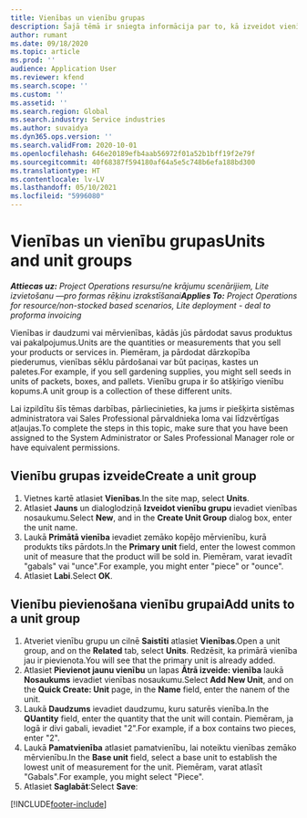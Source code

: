 ```yaml
---
title: Vienības un vienību grupas
description: Šajā tēmā ir sniegta informācija par to, kā izveidot vienības un vienību grupas programmā Dynamics 365 Project Operations.
author: rumant
ms.date: 09/18/2020
ms.topic: article
ms.prod: ''
audience: Application User
ms.reviewer: kfend
ms.search.scope: ''
ms.custom: ''
ms.assetid: ''
ms.search.region: Global
ms.search.industry: Service industries
ms.author: suvaidya
ms.dyn365.ops.version: ''
ms.search.validFrom: 2020-10-01
ms.openlocfilehash: 646e20189efb4aab56972f01a52b1bff19f2e79f
ms.sourcegitcommit: 40f68387f594180af64a5e5c748b6efa188bd300
ms.translationtype: HT
ms.contentlocale: lv-LV
ms.lasthandoff: 05/10/2021
ms.locfileid: "5996080"
---
```

# <a name="units-and-unit-groups"></a><span data-ttu-id="20fa5-103">Vienības un vienību grupas</span><span class="sxs-lookup"><span data-stu-id="20fa5-103">Units and unit groups</span></span>

<span data-ttu-id="20fa5-104">_**Attiecas uz:** Project Operations resursu/ne krājumu scenārijiem, Lite izvietošanu —pro formas rēķinu izrakstīšanai_</span><span class="sxs-lookup"><span data-stu-id="20fa5-104">_**Applies To:** Project Operations for resource/non-stocked based scenarios, Lite deployment - deal to proforma invoicing_</span></span>

<span data-ttu-id="20fa5-105">Vienības ir daudzumi vai mērvienības, kādās jūs pārdodat savus produktus vai pakalpojumus.</span><span class="sxs-lookup"><span data-stu-id="20fa5-105">Units are the quantities or measurements that you sell your products or services in.</span></span> <span data-ttu-id="20fa5-106">Piemēram, ja pārdodat dārzkopība piederumus, vienības sēklu pārdošanai var būt paciņas, kastes un paletes.</span><span class="sxs-lookup"><span data-stu-id="20fa5-106">For example, if you sell gardening supplies, you might sell seeds in units of packets, boxes, and pallets.</span></span> <span data-ttu-id="20fa5-107">Vienību grupa ir šo atšķirīgo vienību kopums.</span><span class="sxs-lookup"><span data-stu-id="20fa5-107">A unit group is a collection of these different units.</span></span>

<span data-ttu-id="20fa5-108">Lai izpildītu šīs tēmas darbības, pārliecinieties, ka jums ir piešķirta sistēmas administratora vai Sales Professional pārvaldnieka loma vai līdzvērtīgas atļaujas.</span><span class="sxs-lookup"><span data-stu-id="20fa5-108">To complete the steps in this topic, make sure that you have been assigned to the System Administrator or Sales Professional Manager role or have equivalent permissions.</span></span>

## <a name="create-a-unit-group"></a><span data-ttu-id="20fa5-109">Vienību grupas izveide</span><span class="sxs-lookup"><span data-stu-id="20fa5-109">Create a unit group</span></span>

1. <span data-ttu-id="20fa5-110">Vietnes kartē atlasiet **Vienības**.</span><span class="sxs-lookup"><span data-stu-id="20fa5-110">In the site map, select **Units**.</span></span>
2. <span data-ttu-id="20fa5-111">Atlasiet **Jauns** un dialoglodziņā **Izveidot vienību grupu** ievadiet vienības nosaukumu.</span><span class="sxs-lookup"><span data-stu-id="20fa5-111">Select **New**, and in the **Create Unit Group** dialog box, enter the unit name.</span></span>
3. <span data-ttu-id="20fa5-112">Laukā **Primātā vienība** ievadiet zemāko kopējo mērvienību, kurā produkts tiks pārdots.</span><span class="sxs-lookup"><span data-stu-id="20fa5-112">In the **Primary unit** field, enter the lowest common unit of measure that the product will be sold in.</span></span> <span data-ttu-id="20fa5-113">Piemēram, varat ievadīt "gabals" vai "unce".</span><span class="sxs-lookup"><span data-stu-id="20fa5-113">For example, you might enter "piece" or "ounce".</span></span>
4. <span data-ttu-id="20fa5-114">Atlasiet **Labi**.</span><span class="sxs-lookup"><span data-stu-id="20fa5-114">Select **OK**.</span></span>

## <a name="add-units-to-a-unit-group"></a><span data-ttu-id="20fa5-115">Vienību pievienošana vienību grupai</span><span class="sxs-lookup"><span data-stu-id="20fa5-115">Add units to a unit group</span></span>

1. <span data-ttu-id="20fa5-116">Atveriet vienību grupu un cilnē **Saistīti** atlasiet **Vienības**.</span><span class="sxs-lookup"><span data-stu-id="20fa5-116">Open a unit group, and on the **Related** tab, select **Units**.</span></span> <span data-ttu-id="20fa5-117">Redzēsit, ka primārā vienība jau ir pievienota.</span><span class="sxs-lookup"><span data-stu-id="20fa5-117">You will see that the primary unit is already added.</span></span>
2. <span data-ttu-id="20fa5-118">Atlasiet **Pievienot jaunu vienību** un lapas **Ātrā izveide: vienība** laukā **Nosaukums** ievadiet vienības nosaukumu.</span><span class="sxs-lookup"><span data-stu-id="20fa5-118">Select **Add New Unit**, and on the **Quick Create: Unit** page, in the **Name** field, enter the nanem of the unit.</span></span>
3. <span data-ttu-id="20fa5-119">Laukā **Daudzums** ievadiet daudzumu, kuru saturēs vienība.</span><span class="sxs-lookup"><span data-stu-id="20fa5-119">In the **QUantity** field, enter the quantity that the unit will contain.</span></span> <span data-ttu-id="20fa5-120">Piemēram, ja logā ir divi gabali, ievadiet "2".</span><span class="sxs-lookup"><span data-stu-id="20fa5-120">For example, if a box contains two pieces, enter "2".</span></span> 
4. <span data-ttu-id="20fa5-121">Laukā **Pamatvienība** atlasiet pamatvienību, lai noteiktu vienības zemāko mērvienību.</span><span class="sxs-lookup"><span data-stu-id="20fa5-121">In the **Base unit** field, select a base unit to establish the lowest unit of measurement for the unit.</span></span> <span data-ttu-id="20fa5-122">Piemēram, varat atlasīt "Gabals".</span><span class="sxs-lookup"><span data-stu-id="20fa5-122">For example, you might select "Piece".</span></span>
5. <span data-ttu-id="20fa5-123">Atlasiet **Saglabāt**:</span><span class="sxs-lookup"><span data-stu-id="20fa5-123">Select **Save**:</span></span>


[!INCLUDE[footer-include](../includes/footer-banner.md)]